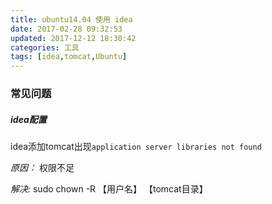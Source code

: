```yaml
---
title: ubuntu14.04 使用 idea
date: 2017-02-28 09:32:53
updated: 2017-12-12 18:30:42categories: 工具
tags: [idea,tomcat,Ubuntu]
---
```

### 常见问题
##### idea配置

idea添加tomcat出现`application server libraries not found`

*原因：* 权限不足

*解决:* sudo chown -R 【用户名】 【tomcat目录】

